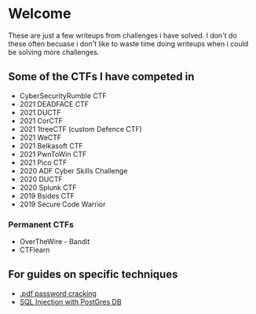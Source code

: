
# Welcome

These are just a few writeups from challenges i have solved. I don't do these often becuase i don't like to waste time doing writeups when i could be solving more challenges.

## Some of the CTFs I have competed in

+ CyberSecurityRumble CTF
+ 2021 DEADFACE CTF
+ 2021 DUCTF 
+ 2021 CorCTF
+ 2021 1treeCTF (custom Defence CTF)
+ 2021 WeCTF
+ 2021 Belkasoft CTF
+ 2021 PwnToWin CTF
+ 2021 Pico CTF
+ 2020 ADF Cyber Skills Challenge
+ 2020 DUCTF
+ 2020 Splunk CTF
+ 2019 Bsides CTF
+ 2019 Secure Code Warrior

### Permanent CTFs

+ OverTheWire - Bandit
+ CTFlearn

## For guides on specific techniques

+ [.pdf password cracking](https://github.com/FidgetCube/CTF_writeups/tree/main/2021-CyberSecurityRumble-CTF/Result(misc,crypto))
+ [SQL Injection with PostGres DB](https://github.com/FidgetCube/CTF_writeups/tree/main/2021-CyberSecurityRumble-CTF/Stonks%20Street%20Journal(web%2C%20expl))
